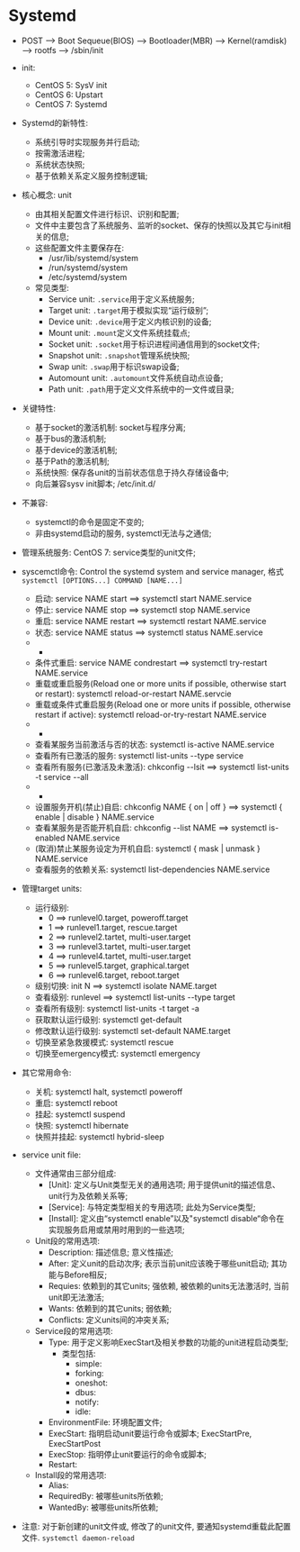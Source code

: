 # Systemd

- POST --> Boot Sequeue(BIOS) --> Bootloader(MBR) --> Kernel(ramdisk) --> rootfs --> /sbin/init

- init:
    - CentOS 5: SysV init
    - CentOS 6: Upstart
    - CentOS 7: Systemd

- Systemd的新特性:
    - 系统引导时实现服务并行启动;
    - 按需激活进程;
    - 系统状态快照;
    - 基于依赖关系定义服务控制逻辑;

- 核心概念: unit
    - 由其相关配置文件进行标识、识别和配置;
    - 文件中主要包含了系统服务、监听的socket、保存的快照以及其它与init相关的信息;
    - 这些配置文件主要保存在:
        - /usr/lib/systemd/system
        - /run/systemd/system
        - /etc/systemd/system
    - 常见类型:
        - Service unit: `.service`用于定义系统服务;
        - Target unit: `.target`用于模拟实现“运行级别”;
        - Device unit: `.device`用于定义内核识别的设备;
        - Mount unit: `.mount`定义文件系统挂载点;
        - Socket unit: `.socket`用于标识进程间通信用到的socket文件;
        - Snapshot unit: `.snapshot`管理系统快照;
        - Swap unit: `.swap`用于标识swap设备;
        - Automount unit: `.automount`文件系统自动点设备;
        - Path unit: `.path`用于定义文件系统中的一文件或目录;

- 关键特性:
    - 基于socket的激活机制: socket与程序分离;
    - 基于bus的激活机制;
    - 基于device的激活机制;
    - 基于Path的激活机制;
    - 系统快照: 保存各unit的当前状态信息于持久存储设备中;
    - 向后兼容sysv init脚本; /etc/init.d/

- 不兼容:
    - systemctl的命令是固定不变的;
    - 非由systemd启动的服务, systemctl无法与之通信;

- 管理系统服务: CentOS 7: service类型的unit文件;

- syscemctl命令: Control the systemd system and service manager, 格式`systemctl [OPTIONS...] COMMAND [NAME...]`
    - 启动: service NAME start  ==>  systemctl start NAME.service
    - 停止: service NAME stop  ==> systemctl stop NAME.service
    - 重启: service NAME restart  ==>  systemctl restart NAME.service
    - 状态: service NAME status  ==>  systemctl status NAME.service
    - -
    - 条件式重启: service NAME condrestart  ==>  systemctl try-restart NAME.service
    - 重载或重启服务(Reload one or more units if possible, otherwise start or restart): systemctl reload-or-restart NAME.servcie
    - 重载或条件式重启服务(Reload one or more units if possible, otherwise restart if active): systemctl reload-or-try-restart NAME.service
    - -
    - 查看某服务当前激活与否的状态: systemctl is-active NAME.service
    - 查看所有已激活的服务: systemctl list-units --type service
    - 查看所有服务(已激活及未激活): chkconfig --lsit  ==>  systemctl list-units -t service --all
    - -
    - 设置服务开机(禁止)自启: chkconfig NAME { on | off }  ==>  systemctl { enable | disable } NAME.service
    - 查看某服务是否能开机自启: chkconfig --list NAME  ==>  systemctl is-enabled NAME.service
    - (取消)禁止某服务设定为开机自启: systemctl { mask | unmask } NAME.service
    - 查看服务的依赖关系: systemctl list-dependencies NAME.service

- 管理target units:
    - 运行级别:
        - 0  ==>  runlevel0.target,  poweroff.target
        - 1  ==>  runlevel1.target,  rescue.target
        - 2  ==>  runlevel2.tartet,  multi-user.target
        - 3  ==>  runlevel3.tartet,  multi-user.target
        - 4  ==>  runlevel4.tartet,  multi-user.target
        - 5  ==>  runlevel5.target,  graphical.target
        - 6  ==>  runlevel6.target,  reboot.target
    - 级别切换: init  N  ==>  systemctl  isolate  NAME.target
    - 查看级别: runlevel  ==>  systemctl  list-units  --type  target
    - 查看所有级别: systemctl  list-units  -t  target  -a
    - 获取默认运行级别: systemctl  get-default
    - 修改默认运行级别: systemctl  set-default   NAME.target
    - 切换至紧急救援模式: systemctl  rescue
    - 切换至emergency模式: systemctl  emergency

- 其它常用命令:
    - 关机: systemctl  halt,  systemctl  poweroff
    - 重启: systemctl  reboot
    - 挂起: systemctl  suspend
    - 快照: systemctl  hibernate
    - 快照并挂起: systemctl  hybrid-sleep

- service unit file:
    - 文件通常由三部分组成:
        - [Unit]: 定义与Unit类型无关的通用选项; 用于提供unit的描述信息、unit行为及依赖关系等;
        - [Service]: 与特定类型相关的专用选项; 此处为Service类型;
        - [Install]: 定义由“systemctl  enable”以及"systemctl  disable“命令在实现服务启用或禁用时用到的一些选项;
    - Unit段的常用选项:
        - Description: 描述信息;  意义性描述;
        - After: 定义unit的启动次序; 表示当前unit应该晚于哪些unit启动; 其功能与Before相反;
        - Requies: 依赖到的其它units; 强依赖, 被依赖的units无法激活时, 当前unit即无法激活;
        - Wants: 依赖到的其它units; 弱依赖;
        - Conflicts: 定义units间的冲突关系;
    - Service段的常用选项:
        - Type: 用于定义影响ExecStart及相关参数的功能的unit进程启动类型;
            - 类型包括:
                - simple:
                - forking:
                - oneshot:
                - dbus:
                - notify:
                - idle:
        - EnvironmentFile: 环境配置文件;
        - ExecStart: 指明启动unit要运行命令或脚本;  ExecStartPre, ExecStartPost
        - ExecStop: 指明停止unit要运行的命令或脚本;
        - Restart:
    - Install段的常用选项:
        - Alias:
        - RequiredBy: 被哪些units所依赖;
        - WantedBy: 被哪些units所依赖;

- 注意: 对于新创建的unit文件或, 修改了的unit文件, 要通知systemd重载此配置文件. `systemctl daemon-reload`
